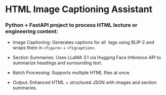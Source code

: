 # HTML Image Captioning Assistant

### Python + FastAPI project to process HTML lecture or engineering content:

- Image Captioning: Generates captions for all <img> tags using BLIP-2 and wraps them in `<figure>` + `<figcaption>`.

- Section Summaries: Uses LLaMA 3.1 via Hugging Face Inference API to summarize headings and surrounding text.

- Batch Processing: Supports multiple HTML files at once.

- Output: Enhanced HTML + structured JSON with images and section summaries.
